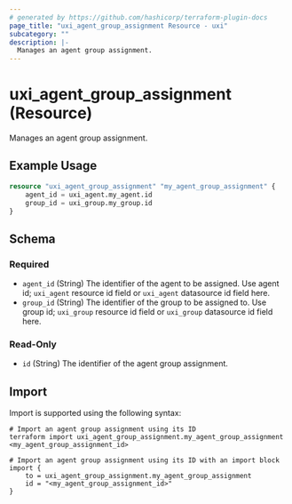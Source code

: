 ```yaml
---
# generated by https://github.com/hashicorp/terraform-plugin-docs
page_title: "uxi_agent_group_assignment Resource - uxi"
subcategory: ""
description: |-
  Manages an agent group assignment.
---
```


# uxi_agent_group_assignment (Resource)

Manages an agent group assignment.

## Example Usage

```terraform
resource "uxi_agent_group_assignment" "my_agent_group_assignment" {
    agent_id = uxi_agent.my_agent.id
    group_id = uxi_group.my_group.id
}
```

<!-- schema generated by tfplugindocs -->
## Schema

### Required

- `agent_id` (String) The identifier of the agent to be assigned. Use agent id; `uxi_agent` resource id field or `uxi_agent` datasource id field here.
- `group_id` (String) The identifier of the group to be assigned to. Use group id; `uxi_group` resource id field or `uxi_group` datasource id field here.

### Read-Only

- `id` (String) The identifier of the agent group assignment.

## Import

Import is supported using the following syntax:

```shell
# Import an agent group assignment using its ID
terraform import uxi_agent_group_assignment.my_agent_group_assignment <my_agent_group_assignment_id>

# Import an agent group assignment using its ID with an import block
import {
    to = uxi_agent_group_assignment.my_agent_group_assignment
    id = "<my_agent_group_assignment_id>"
}
```
